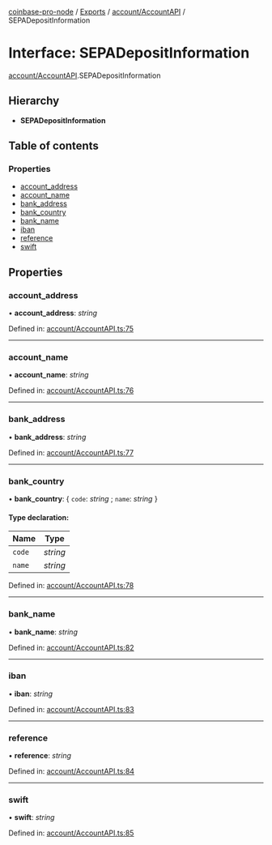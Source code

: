 [coinbase-pro-node](../../README.md) / [Exports](../../modules.md) / [account/AccountAPI](../../modules/account_accountapi.md) / SEPADepositInformation

# Interface: SEPADepositInformation

[account/AccountAPI](../../modules/account_accountapi.md).SEPADepositInformation

## Hierarchy

- **SEPADepositInformation**

## Table of contents

### Properties

- [account_address](accountapi.sepadepositinformation.md#account_address)
- [account_name](accountapi.sepadepositinformation.md#account_name)
- [bank_address](accountapi.sepadepositinformation.md#bank_address)
- [bank_country](accountapi.sepadepositinformation.md#bank_country)
- [bank_name](accountapi.sepadepositinformation.md#bank_name)
- [iban](accountapi.sepadepositinformation.md#iban)
- [reference](accountapi.sepadepositinformation.md#reference)
- [swift](accountapi.sepadepositinformation.md#swift)

## Properties

### account_address

• **account_address**: _string_

Defined in: [account/AccountAPI.ts:75](https://github.com/bennycode/coinbase-pro-node/blob/bf1bcdd/src/account/AccountAPI.ts#L75)

---

### account_name

• **account_name**: _string_

Defined in: [account/AccountAPI.ts:76](https://github.com/bennycode/coinbase-pro-node/blob/bf1bcdd/src/account/AccountAPI.ts#L76)

---

### bank_address

• **bank_address**: _string_

Defined in: [account/AccountAPI.ts:77](https://github.com/bennycode/coinbase-pro-node/blob/bf1bcdd/src/account/AccountAPI.ts#L77)

---

### bank_country

• **bank_country**: { `code`: _string_ ; `name`: _string_ }

#### Type declaration:

| Name   | Type     |
| ------ | -------- |
| `code` | _string_ |
| `name` | _string_ |

Defined in: [account/AccountAPI.ts:78](https://github.com/bennycode/coinbase-pro-node/blob/bf1bcdd/src/account/AccountAPI.ts#L78)

---

### bank_name

• **bank_name**: _string_

Defined in: [account/AccountAPI.ts:82](https://github.com/bennycode/coinbase-pro-node/blob/bf1bcdd/src/account/AccountAPI.ts#L82)

---

### iban

• **iban**: _string_

Defined in: [account/AccountAPI.ts:83](https://github.com/bennycode/coinbase-pro-node/blob/bf1bcdd/src/account/AccountAPI.ts#L83)

---

### reference

• **reference**: _string_

Defined in: [account/AccountAPI.ts:84](https://github.com/bennycode/coinbase-pro-node/blob/bf1bcdd/src/account/AccountAPI.ts#L84)

---

### swift

• **swift**: _string_

Defined in: [account/AccountAPI.ts:85](https://github.com/bennycode/coinbase-pro-node/blob/bf1bcdd/src/account/AccountAPI.ts#L85)
